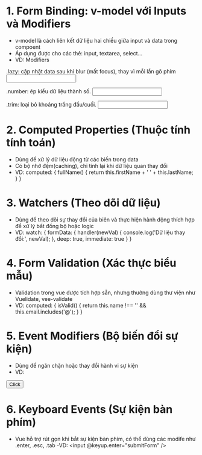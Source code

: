 <!-- Form và Tính toán động trong Vue.js -->

# 1. Form Binding: v-model với Inputs và Modifiers

- v-model là cách liên kết dữ liệu hai chiều giữa input và data trong compoent
- Áp dụng được cho các thẻ: input, textarea, select...
- VD: Modifiers

.lazy: cập nhật data sau khi blur (mất focus), thay vì mỗi lần gõ phím
<input v-model.lazy="message" />

.number: ép kiểu dữ liệu thành số.
<input v-model.number="age" />

.trim: loại bỏ khoảng trắng đầu/cuối.
<input v-model.trim="name" />

# 2. Computed Properties (Thuộc tính tính toán)

- Dùng để xử lý dữ liệu động từ các biến trong data
- Có bộ nhớ đệm(caching), chỉ tính lại khi dữ liệu quan thay đổi
- VD:
  computed: {
  fullName() {
  return this.firstName + ' ' + this.lastName;
  }
  }

# 3. Watchers (Theo dõi dữ liệu)

- Dùng để theo dõi sự thay đổi của biên và thực hiện hành động thích hợp để xử lý bất đồng bộ hoặc logic
- VD:
  watch: {
  formData: {
  handler(newVal) {
  console.log('Dữ liệu thay đổi:', newVal);
  },
  deep: true,
  immediate: true
  }
  }

# 4. Form Validation (Xác thực biểu mẫu)

- Validation trong vue được tích hợp sẵn, nhưng thường dùng thư viện như Vuelidate, vee-validate
- VD:
  computed: {
  isValid() {
  return this.name !== '' && this.email.includes('@');
  }
  }

# 5. Event Modifiers (Bộ biến đổi sự kiện)

- Dùng để ngăn chặn hoặc thay đổi hành vi sự kiện
- VD:
<form @submit.prevent="submitForm">
  <button @click.stop="doSomething">Click</button>
</form>

# 6. Keyboard Events (Sự kiện bàn phím)

- Vue hỗ trợ rút gọn khi bắt sự kiện bàn phím, có thể dùng các modife như .enter, .esc, .tab
  -VD:
  <input @keyup.enter="submitForm" />
